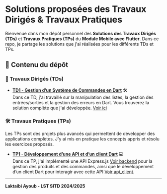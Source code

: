 # Solutions proposées des Travaux Dirigés & Travaux Pratiques

Bienvenue dans mon dépôt personnel des **Solutions des Travaux Dirigés (TDs)** et **Travaux Pratiques (TPs)** du **Module Mobile avec Flutter**. Dans ce repo, je partage les solutions que j'ai réalisées pour les différents TDs et TPs.

## 📂 Contenu du dépôt

### 📌 Travaux Dirigés (TDs)

- **[TD1 - Gestion d’un Système de Commandes en Dart](TD1/TD1.md)** 🛠  
  Dans ce TD, j'ai travaillé sur la manipulation des listes, la gestion des entrées/sorties et la gestion des erreurs en Dart. Vous trouverez la solution complète que j'ai développée. [Voir ici](TD1/Solution)

### 🛠 Travaux Pratiques (TPs)

Les TPs sont des projets plus avancés qui permettent de développer des applications complètes. J'y ai mis en pratique les concepts appris et résolu les exercices proposés.

- **[TP1 - Développement d’une API et d’un client Dart](TP1/TP1.md)** 💻  
  Dans ce TP, j'ai implémenté une API Express.js [Voir backend](TP1/backend) pour la gestion des produits et des commandes, ainsi que le développement d’un client Dart pour interagir avec cette API [Voir api_client](TP1/api_client).

---

**Laktaibi Ayoub - LST SITD 2024/2025**
